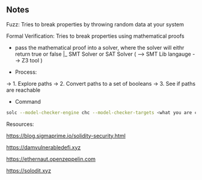 ## Notes

Fuzz: Tries to break properties by throwing random data at your system

Formal Verification: Tries to break properties using mathematical proofs

* pass the mathematical proof into a solver, where the solver will eithr return true or false 
|_ SMT Solver or SAT Solver ( --> SMT Lib langauge --> Z3 tool )

* Process:

-> 1. Explore paths
-> 2. Convert paths to a set of booleans
-> 3. See if paths are reachable

* Command

```bash
solc --model-checker-engine chc --model-checker-targets <what you are checking> <FileName>.sol
```

Resources:

https://blog.sigmaprime.io/solidity-security.html

https://damvulnerabledefi.xyz

https://ethernaut.openzeppelin.com

https://solodit.xyz
